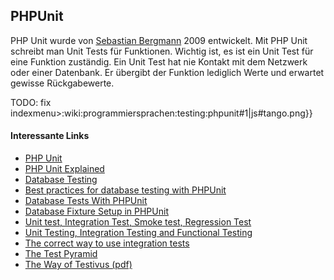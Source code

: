 ## PHPUnit
PHP Unit wurde von [Sebastian Bergmann](https://twitter.com/s_bergmann?lang=de) 2009 entwickelt. Mit PHP Unit schreibt man Unit Tests für Funktionen. Wichtig ist, es ist ein Unit Test für eine Funktion zuständig. Ein Unit Test hat nie Kontakt mit dem Netzwerk oder einer Datenbank. Er übergibt der Funktion lediglich Werte und erwartet gewisse Rückgabewerte.


TODO: fix indexmenu>:wiki:programmiersprachen:testing:phpunit#1|js#tango.png}}
#### Interessante Links
  * [PHP Unit](https://phpunit.de/)
  * [PHP Unit Explained](https://phpunitexplained.com/)
  * [Database Testing](https://phpunit.de/manual/current/en/database.html)
  * [Best practices for database testing with PHPUnit ](http://stackoverflow.com/a/3817970)
  * [Database Tests With PHPUnit](https://qafoo.com/blog/090_database_tests_with_phpunit.html)
  * [Database Fixture Setup in PHPUnit ](https://qafoo.com/blog/091_database_fixture_setup_in_phpunit.html)
  * [Unit test, Integration Test, Smoke test, Regression Test](http://stackoverflow.com/a/520116)
  * [Unit Testing, Integration Testing and Functional Testing](https://codeutopia.net/blog/2015/04/11/what-are-unit-testing-integration-testing-and-functional-testing/)
  * [The correct way to use integration tests](https://zeroturnaround.com/rebellabs/the-correct-way-to-use-integration-tests-in-your-build-process/)
  * [The Test Pyramid](https://martinfowler.com/bliki/TestPyramid.html)
  * [The Way of Testivus (pdf)](http://www.agitar.com/downloads/TheWayOfTestivus.pdf)
